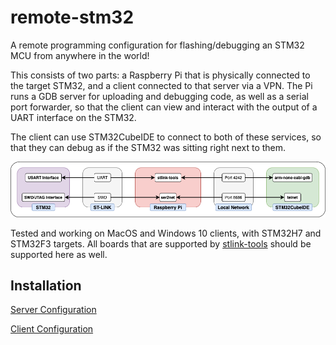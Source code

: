 # remote-stm32 #

A remote programming configuration for flashing/debugging an STM32 MCU from anywhere in the world!

This consists of two parts: a Raspberry Pi that is physically connected to the target STM32, and a client connected to that server via a VPN.
The Pi runs a GDB server for uploading and debugging code, as well as a serial port forwarder, so that the client can view and interact with the output of a UART interface on the STM32. 

The client can use STM32CubeIDE to connect to both of these services, so that they can debug as if the STM32 was sitting right next to them.

![Block diagram](./images/block-diagram.png)

Tested and working on MacOS and Windows 10 clients, with STM32H7 and STM32F3 targets. All boards that are supported by [stlink-tools](https://github.com/stlink-org/stlink/blob/develop/doc/devices_boards.md) should be supported here as well.

## Installation ##

[Server Configuration](server.md)

[Client Configuration](client.md)
